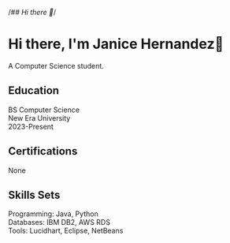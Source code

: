 /*## Hi there 👋*/

<!--
**JaniceHernandez/JaniceHernandez** is a ✨ _special_ ✨ repository because its `README.md` (this file) appears on your GitHub profile.

Here are some ideas to get you started:

- 🔭 I’m currently working on ...
- 🌱 I’m currently learning ...
- 👯 I’m looking to collaborate on ...
- 🤔 I’m looking for help with ...
- 💬 Ask me about ...
- 📫 How to reach me: ...
- 😄 Pronouns: ...
- ⚡ Fun fact: ...
-->
<h1>Hi there, I'm Janice Hernandez👋</h1>

<p>A Computer Science student.</p>

<h2>Education</h2>
BS Computer Science</br>
New Era University</br>
2023-Present

<h2>Certifications</h2>
None

<h2>Skills Sets</h2>
Programming: Java, Python</br>
Databases: IBM DB2, AWS RDS</br>
Tools: Lucidhart, Eclipse, NetBeans
